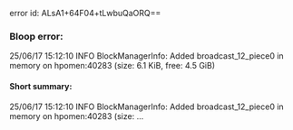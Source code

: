 error id: ALsA1+64F04+tLwbuQaORQ==
### Bloop error:

25/06/17 15:12:10 INFO BlockManagerInfo: Added broadcast_12_piece0 in memory on hpomen:40283 (size: 6.1 KiB, free: 4.5 GiB)
#### Short summary: 

25/06/17 15:12:10 INFO BlockManagerInfo: Added broadcast_12_piece0 in memory on hpomen:40283 (size: ...